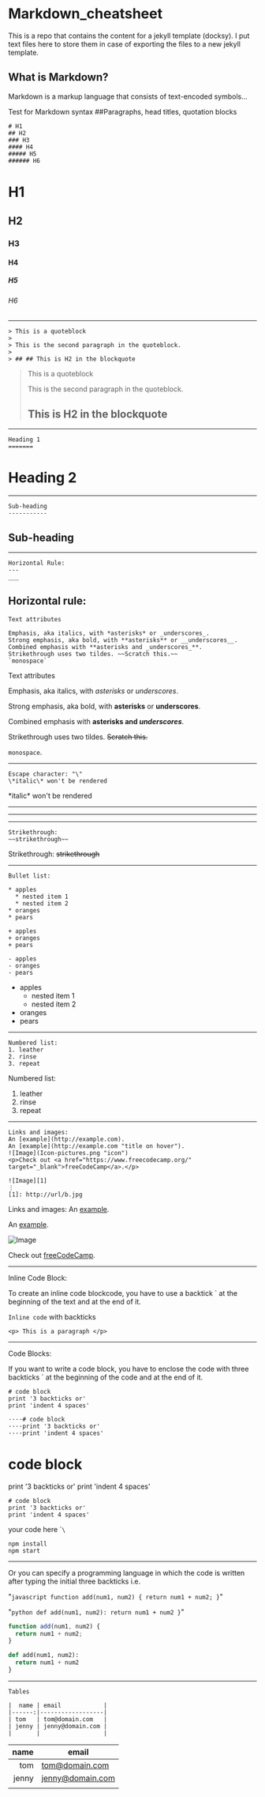 # Markdown_cheatsheet
This is a repo that contains the content for a jekyll template (docksy). I put text files here to store them in case of exporting the files to a new jekyll template.

## What is Markdown?


Markdown is a markup language that consists of text-encoded symbols...

Test for Markdown syntax
##Paragraphs, head titles, quotation blocks
```
# H1
## H2
### H3
#### H4
##### H5
###### H6
```

# H1
## H2
### H3
#### H4
##### H5
###### H6
---

```
> This is a quoteblock
>
> This is the second paragraph in the quoteblock.
>
> ## ## This is H2 in the blockquote
```
> This is a quoteblock
>
> This is the second paragraph in the quoteblock.
>
> ## This is H2 in the blockquote
---

```
Heading 1
=======
```
Heading 2
=======
---

```
Sub-heading
-----------
```
Sub-heading
-----------
---

```
Horizontal Rule:
---
___
```
Horizontal rule:
---

```
Text attributes

Emphasis, aka italics, with *asterisks* or _underscores_.
Strong emphasis, aka bold, with **asterisks** or __underscores__.
Combined emphasis with **asterisks and _underscores_**.
Strikethrough uses two tildes. ~~Scratch this.~~
`monospace`
```

Text attributes

Emphasis, aka italics, with *asterisks* or _underscores_.

Strong emphasis, aka bold, with **asterisks** or __underscores__.

Combined emphasis with **asterisks and _underscores_**.

Strikethrough uses two tildes. ~~Scratch this.~~

`monospace`.

---

```
Escape character: "\"
\*italic\* won't be rendered  
```
\*italic\* won't be rendered  

---
___

---

```
Strikethrough:
~~strikethrough~~
```
Strikethrough:
~~strikethrough~~

---

```
Bullet list:

* apples
  * nested item 1
  * nested item 2
* oranges
* pears

+ apples
+ oranges
+ pears

- apples
- oranges
- pears
```
* apples
  * nested item 1
  * nested item 2
* oranges
* pears

---

```
Numbered list:
1. leather
2. rinse
3. repeat
```
Numbered list:
1. leather
2. rinse
3. repeat

---

```
Links and images:
An [example](http://example.com).
An [example](http://example.com "title on hover").
![Image](Icon-pictures.png "icon")
<p>Check out <a href="https://www.freecodecamp.org/" target="_blank">freeCodeCamp</a>.</p>

![Image][1]
⋮
[1]: http://url/b.jpg
```
Links and images:
An [example](http://example.com).

An [example](http://example.com "title on hover").

![Image](Icon-pictures.png "icon")
<p>Check out <a href="https://www.freecodecamp.org/" target="_blank">freeCodeCamp</a>.</p>

---

Inline Code Block:

To create an inline code blockcode, you have to use a backtick \` at the beginning of the text and at the end of it.

`Inline code` with backticks

`<p> This is a paragraph </p>`

---

Code Blocks:

If you want to write a code block, you have to enclose the code with three backticks \` at the beginning of the code and at the end of it.

```
# code block
print '3 backticks or'
print 'indent 4 spaces'

····# code block
····print '3 backticks or'
····print 'indent 4 spaces'
```

# code block
print '3 backticks or'
print 'indent 4 spaces'

    # code block
    print '3 backticks or'
    print 'indent 4 spaces'

your code here \``\`
```
npm install
npm start
```
---

Or you can specify a programming language in which the code is written after typing the initial three backticks i.e.

"```javascript
function add(num1, num2) {
  return num1 + num2;
}```"

"```python
def add(num1, num2):
  return num1 + num2
}```"


```javascript
function add(num1, num2) {
  return num1 + num2;
}
```

```python
def add(num1, num2):
  return num1 + num2
}

```
---


```
Tables

|  name | email            |  
|------:|------------------|
| tom   | tom@domain.com   |   
| jenny | jenny@domain.com |   
|       |                  |  

```
|  name | email            |  
|------:|------------------|
| tom   | tom@domain.com   |   
| jenny | jenny@domain.com |   
|       |                  |



```


```

```


```

```


```

```
